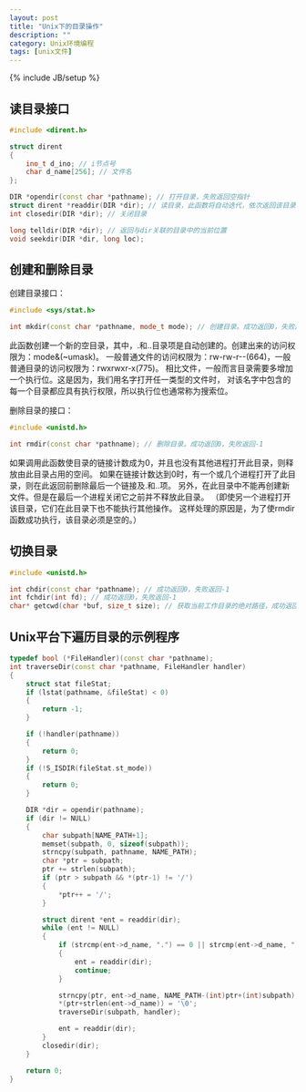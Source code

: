 ```yaml
---
layout: post
title: "Unix下的目录操作"
description: ""
category: Unix环境编程
tags: [unix文件]
---
```

{% include JB/setup %}

## 读目录接口

``` c++
#include <dirent.h>

struct dirent
{
	ino_t d_ino; // i节点号
	char d_name[256]; // 文件名
};

DIR *opendir(const char *pathname); // 打开目录，失败返回空指针
struct dirent *readdir(DIR *dir); // 读目录，此函数将自动迭代，依次返回该目录下的所有文件
int closedir(DIR *dir); // 关闭目录

long telldir(DIR *dir); // 返回与dir关联的目录中的当前位置
void seekdir(DIR *dir, long loc);
```

## 创建和删除目录

创建目录接口：

``` c++
#include <sys/stat.h>

int mkdir(const char *pathname, mode_t mode); // 创建目录。成功返回0，失败返回-1
```

此函数创建一个新的空目录，其中，.和..目录项是自动创建的。创建出来的访问权限为：mode&(~umask)。
一般普通文件的访问权限为：rw-rw-r--(664)，一般普通目录的访问权限为：rwxrwxr-x(775)。
相比文件，一般而言目录需要多增加一个执行位。这是因为，我们用名字打开任一类型的文件时，
对该名字中包含的每一个目录都应具有执行权限，所以执行位也通常称为搜索位。

删除目录的接口：

``` c++
#include <unistd.h>

int rmdir(const char *pathname); // 删除目录。成功返回0，失败返回-1
```

如果调用此函数使目录的链接计数成为0，并且也没有其他进程打开此目录，则释放由此目录占用的空间。
如果在链接计数达到0时，有一个或几个进程打开了此目录，则在此返回前删除最后一个链接及.和..项。
另外，在此目录中不能再创建新文件。但是在最后一个进程关闭它之前并不释放此目录。
（即使另一个进程打开该目录，它们在此目录下也不能执行其他操作。
这样处理的原因是，为了使rmdir函数成功执行，该目录必须是空的。）

## 切换目录

``` c++
#include <unistd.h>

int chdir(const char *pathname); // 成功返回0，失败返回-1
int fchdir(int fd); // 成功返回0，失败返回-1
char* getcwd(char *buf, size_t size); // 获取当前工作目录的绝对路径，成功返回buf，失败返回NULL
```

## Unix平台下遍历目录的示例程序

``` c++
typedef bool (*FileHandler)(const char *pathname);
int traverseDir(const char *pathname, FileHandler handler)
{
	struct stat fileStat;
	if (lstat(pathname, &fileStat) < 0)
	{
		return -1;
	}

	if (!handler(pathname))
	{
		return 0;
	}
	if (!S_ISDIR(fileStat.st_mode))
	{
		return 0;
	}

	DIR *dir = opendir(pathname);
	if (dir != NULL)
	{
		char subpath[NAME_PATH+1];
		memset(subpath, 0, sizeof(subpath));
		strncpy(subpath, pathname, NAME_PATH);
		char *ptr = subpath;
		ptr += strlen(subpath);
		if (ptr > subpath && *(ptr-1) != '/')
		{
			*ptr++ = '/';
		}

		struct dirent *ent = readdir(dir);
		while (ent != NULL)
		{
			if (strcmp(ent->d_name, ".") == 0 || strcmp(ent->d_name, "..") == 0)
			{
				ent = readdir(dir);
				continue;
			}

			strncpy(ptr, ent->d_name, NAME_PATH-(int)ptr+(int)subpath);
			*(ptr+strlen(ent->d_name)) = '\0';
			traverseDir(subpath, handler);

			ent = readdir(dir);
		}
		closedir(dir);
	}

	return 0;
}
```
